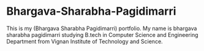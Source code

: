 # Bhargava-Sharabha-Pagidimarri
This is my (Bhargava Sharabha Pagidimarri) portfolio. My name is bhargava sharabha pagidimarri studying B.tech in Computer Science and Engineering Department from Vignan Institute of Technology and Science.

